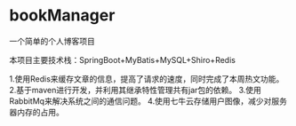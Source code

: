 # bookManager
一个简单的个人博客项目

本项目主要技术栈：SpringBoot+MyBatis+MySQL+Shiro+Redis

1.使用Redis来缓存文章的信息，提高了请求的速度，同时完成了本周热文功能。
2.基于maven进行开发，并利用其继承特性管理共有jar包的依赖。
3.使用RabbitMq来解决系统之间的通信问题。
4.使用七牛云存储用户图像，减少对服务器内存的占用。
